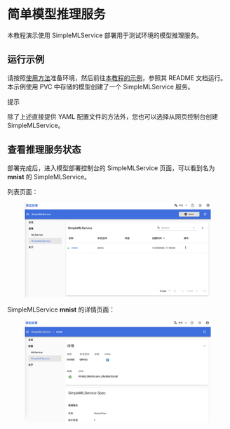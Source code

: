 # 简单模型推理服务

本教程演示使用 SimpleMLService 部署用于测试环境的模型推理服务。

## 运行示例

请按照<a target="_blank" rel="noopener noreferrer" href="https://github.com/t9k/tutorial-examples/blob/master/docs/README-zh.md#%E4%BD%BF%E7%94%A8%E6%96%B9%E6%B3%95">使用方法</a>准备环境，然后前往<a target="_blank" rel="noopener noreferrer" href="https://github.com/t9k/tutorial-examples/blob/master/deployment/simplemlservice">本教程的示例</a>，参照其 README 文档运行。本示例使用 PVC 中存储的模型创建了一个 SimpleMLService 服务。

<aside class="note tip">
<div class="title">提示</div>

除了上述直接提供 YAML 配置文件的方法外，您也可以选择从网页控制台创建 SimpleMLService。

</aside>


## 查看推理服务状态

部署完成后，进入模型部署控制台的 SimpleMLService 页面，可以看到名为 **mnist** 的 SimpleMLService。

列表页面：

<figure class="screenshot">
    <img alt="list" src="../assets/tasks/deploy-simplemlservice/list.png" class="screenshot"/>
</figure>

SimpleMLService **mnist** 的详情页面：

<figure class="screenshot">
    <img alt="detail" src="../assets/tasks/deploy-simplemlservice/details.png" class="screenshot"/>
</figure>